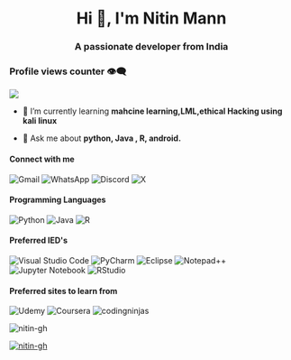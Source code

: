 <h1 align="center">Hi 👋, I'm Nitin Mann</h1>
<h3 align="center">A passionate developer from India</h3>

### Profile views counter 👁️‍🗨️
![](https://komarev.com/ghpvc/?username=your-github-Nitin-GH&color=229954&style=for-the-badge&label=PROFILE+View&base=475)



- 🌱 I’m currently learning **mahcine learning,LML,ethical Hacking using kali linux**

- 💬 Ask me about **python, Java , R, android.**

<h4>Connect with me</h4>

![Gmail](https://img.shields.io/badge/Gmail-D14836?style=for-the-badge&logo=gmail&logoColor=black)
![WhatsApp](https://img.shields.io/badge/WhatsApp-229954?style=for-the-badge&logo=whatsapp&logoColor=white)
![Discord](https://img.shields.io/badge/Discord-%235865F2.svg?style=for-the-badge&logo=discord&logoColor=white)
![X](https://img.shields.io/badge/X-%23000000.svg?style=for-the-badge&logo=X&logoColor=white) 


<h4>Programming Languages</h4>

![Python](https://img.shields.io/badge/python-365cdf?style=for-the-badge&logo=python&logoColor=f4d03f)
![Java](https://img.shields.io/badge/java-%23ED8B00.svg?style=for-the-badge&logo=openjdk&logoColor=white)
![R](https://img.shields.io/badge/r-%23276DC3.svg?style=for-the-badge&logo=r&logoColor=white)
</p>


<h4>Preferred IED's</h4>

![Visual Studio Code](https://img.shields.io/badge/Visual%20Studio%20Code-0078d7.svg?style=for-the-badge&logo=visual-studio-code&logoColor=white)
![PyCharm](https://img.shields.io/badge/pycharm-28b463?style=for-the-badge&logo=pycharm&logoColor=white&color=c807b0&labelColor=black)
![Eclipse](https://img.shields.io/badge/Eclipse-FE7A16.svg?style=for-the-badge&logo=Eclipse&logoColor=white)
![Notepad++](https://img.shields.io/badge/Notepad++-28b463.svg?style=for-the-badge&logo=notepad%2b%2b&logoColor=white)
![Jupyter Notebook](https://img.shields.io/badge/jupyter-%23FA0F00.svg?style=for-the-badge&logo=jupyter&logoColor=white)
![RStudio](https://img.shields.io/badge/RStudio-4285F4?style=for-the-badge&logo=rstudio&logoColor=white)
</p>

<h4>Preferred sites to learn from</h4>

![Udemy](https://img.shields.io/badge/Udemy-A435F0?style=for-the-badge&logo=Udemy&logoColor=black)
![Coursera](https://img.shields.io/badge/Coursera-%230056D2.svg?style=for-the-badge&logo=Coursera&logoColor=white)
![codingninjas](https://img.shields.io/badge/coding%20ninjas-DD6620?style=for-the-badge&logo=codingninjas&logoColor=white)

<p><img align="center" src="https://github-readme-stats.vercel.app/api/top-langs?username=nitin-gh&show_icons=true&locale=en&layout=compact" alt="nitin-gh" /></p>

<p align="left"> <a href="https://github.com/ryo-ma/github-profile-trophy"><img src="https://github-profile-trophy.vercel.app/?username=nitin-gh" alt="nitin-gh" /></a> </p>

<p align="left"> <a href="https://twitter.com/" target="blank"><img src="https://img.shields.io/twitter/follow/?logo=twitter&style=for-the-badge" alt="" /></a> </p>


